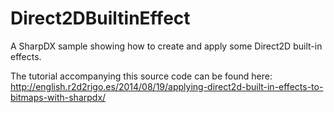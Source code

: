 Direct2DBuiltinEffect
=====================

A SharpDX sample showing how to create and apply some Direct2D built-in effects.

The tutorial accompanying this source code can be found here: http://english.r2d2rigo.es/2014/08/19/applying-direct2d-built-in-effects-to-bitmaps-with-sharpdx/

